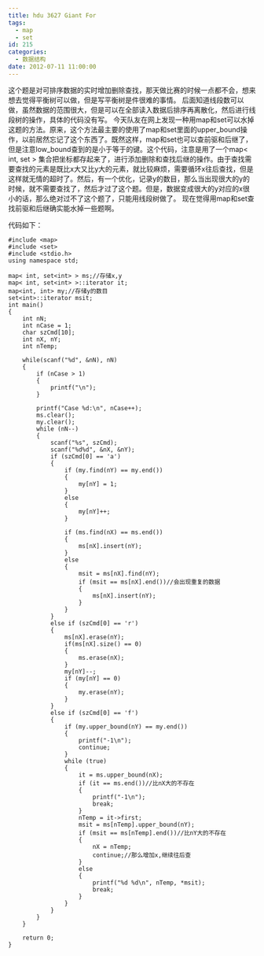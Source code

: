 ```yaml
---
title: hdu 3627 Giant For
tags:
  - map
  - set
id: 215
categories:
  - 数据结构
date: 2012-07-11 11:00:00
---
```


这个题是对可排序数据的实时增加删除查找，那天做比赛的时候一点都不会，想来想去觉得平衡树可以做，但是写平衡树是件很难的事情。
后面知道线段数可以做，虽然数据的范围很大，但是可以在全部读入数据后排序再离散化，然后进行线段树的操作，具体的代码没有写。
今天队友在网上发现一种用map和set可以水掉这题的方法。原来，这个方法最主要的使用了map和set里面的upper_bound操作，以前居然忘记了这个东西了。既然这样，map和set也可以查前驱和后继了，但是注意low_bound查到的是小于等于的键。这个代码，注意是用了一个map< int, set > 集合把坐标都存起来了，进行添加删除和查找后继的操作。由于查找需要查找的元素是既比x大又比y大的元素，就比较麻烦，需要循环x往后查找，但是这样就无情的超时了。然后，有一个优化，记录y的数目，那么当出现很大的y的时候，就不需要查找了，然后才过了这个题。但是，数据变成很大的y对应的x很小的话，那么绝对过不了这个题了，只能用线段树做了。
现在觉得用map和set查找前驱和后继确实能水掉一些题啊。

代码如下：
``` stylus
#include <map>
#include <set>
#include <stdio.h>
using namespace std;

map< int, set<int> > ms;//存储x,y
map< int, set<int> >::iterator it;
map<int, int> my;//存储y的数目
set<int>::iterator msit;
int main()
{
    int nN;
    int nCase = 1;
    char szCmd[10];
    int nX, nY;
    int nTemp;

    while(scanf("%d", &nN), nN)
    {
        if (nCase > 1)
        {
            printf("\n");
        }

        printf("Case %d:\n", nCase++);
        ms.clear();
        my.clear();
        while (nN--)
        {
            scanf("%s", szCmd);
            scanf("%d%d", &nX, &nY);
            if (szCmd[0] == 'a')
            {
                if (my.find(nY) == my.end())
                {
                    my[nY] = 1;
                }
                else
                {
                    my[nY]++;
                }

                if (ms.find(nX) == ms.end())
                {
                    ms[nX].insert(nY);
                }
                else
                {
                    msit = ms[nX].find(nY);
                    if (msit == ms[nX].end())//会出现重复的数据
                    {
                        ms[nX].insert(nY);
                    }
                }
            }
            else if (szCmd[0] == 'r')
            {
                ms[nX].erase(nY);
                if(ms[nX].size() == 0)
                {
                    ms.erase(nX);
                }
                my[nY]--;
                if (my[nY] == 0)
                {
                    my.erase(nY);
                }
            }
            else if (szCmd[0] == 'f')
            {
                if (my.upper_bound(nY) == my.end())
                {
                    printf("-1\n");
                    continue;
                }
                while (true)
                {
                    it = ms.upper_bound(nX);
                    if (it == ms.end())//比nX大的不存在
                    {
                        printf("-1\n");
                        break;
                    }
                    nTemp = it->first;
                    msit = ms[nTemp].upper_bound(nY);
                    if (msit == ms[nTemp].end())//比nY大的不存在
                    {
                        nX = nTemp;
                        continue;//那么增加x,继续往后查
                    }
                    else
                    {
                        printf("%d %d\n", nTemp, *msit);
                        break;
                    }
                }
            }
        }
    }

    return 0;
}
```